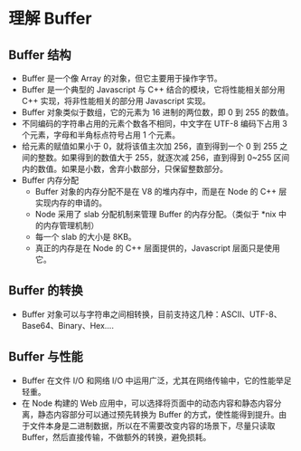 # 理解 Buffer

## Buffer 结构
+ Buffer 是一个像 Array 的对象，但它主要用于操作字节。
+ Buffer 是一个典型的 Javascript 与 C++ 结合的模块，它将性能相关部分用 C++ 实现，将非性能相关的部分用 Javascript 实现。
+ Buffer 对象类似于数组，它的元素为 16 进制的两位数，即 0 到 255 的数值。
+ 不同编码的字符串占用的元素个数各不相同，中文字在 UTF-8 编码下占用 3 个元素，字母和半角标点符号占用 1 个元素。
+ 给元素的赋值如果小于 0，就将该值主次加 256，直到得到一个 0 到 255 之间的整数。如果得到的数值大于 255，就逐次减 256，直到得到 0~255 区间内的数值。如果是小数，舍弃小数部分，只保留整数部分。
+ Buffer 内存分配
  + Buffer 对象的内存分配不是在 V8 的堆内存中，而是在 Node 的 C++ 层实现内存的申请的。
  + Node 采用了 slab 分配机制来管理 Buffer 的内存分配。（类似于 *nix 中的内存管理机制）
  + 每一个 slab 的大小是 8KB。
  + 真正的内存是在 Node 的 C++ 层面提供的，Javascript 层面只是使用它。

## Buffer 的转换
+ Buffer 对象可以与字符串之间相转换，目前支持这几种：ASCII、UTF-8、Base64、Binary、Hex....

## Buffer 与性能
+ Buffer 在文件 I/O 和网络 I/O 中运用广泛，尤其在网络传输中，它的性能举足轻重。
+ 在 Node 构建的 Web 应用中，可以选择将页面中的动态内容和静态内容分离，静态内容部分可以通过预先转换为 Buffer 的方式，使性能得到提升。由于文件本身是二进制数据，所以在不需要改变内容的场景下，尽量只读取 Buffer，然后直接传输，不做额外的转换，避免损耗。